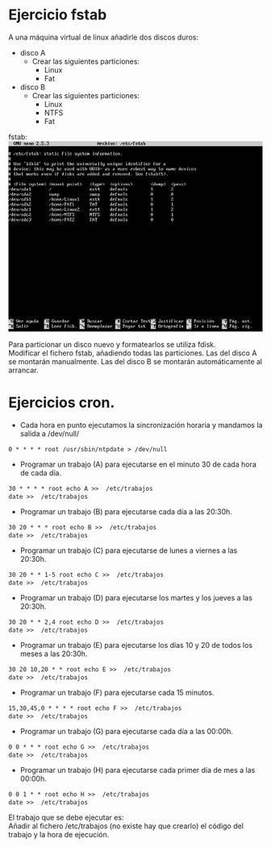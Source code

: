 # Ejercicio fstab  
A una máquina virtual de linux añadirle dos discos duros:
- disco A
  - Crear las siguientes particiones:
    - Linux
    - Fat
- disco B
  - Crear las siguientes particiones:
    - Linux
    - NTFS
    - Fat  
  
fstab:  
![fstab](fstab.png)  

Para particionar un disco nuevo y formatearlos se utiliza fdisk.  
Modificar el fichero fstab, añadiendo todas las particiones. Las del disco A se montarán manualmente. Las del disco B se montarán automáticamente al arrancar.  


# Ejercicios cron.  
- Cada hora en punto ejecutamos la sincronización horaria y mandamos la salida a /dev/null/  
~~~  
0 * * * * root /usr/sbin/ntpdate > /dev/null  
~~~  
- Programar un trabajo (A) para ejecutarse en el minuto 30 de cada hora de cada día.  
~~~  
30 * * * * root echo A >>  /etc/trabajos 
date >>  /etc/trabajos  
~~~  
- Programar un trabajo (B) para ejecutarse cada día a las 20:30h.  
~~~  
30 20 * * * root echo B >>  /etc/trabajos  
date >>  /etc/trabajos   
~~~ 
- Programar un trabajo (C) para ejecutarse de lunes a viernes a las 20:30h.  
~~~  
30 20 * * 1-5 root echo C >>  /etc/trabajos  
date >>  /etc/trabajos  
~~~ 
- Programar un trabajo (D) para ejecutarse los martes y los jueves a las 20:30h.  
~~~  
30 20 * * 2,4 root echo D >>  /etc/trabajos  
date >>  /etc/trabajos  
~~~ 
- Programar un trabajo (E) para ejecutarse los días 10 y 20 de todos los meses a las 20:30h.  
~~~  
30 20 10,20 * * root echo E >>  /etc/trabajos  
date >>  /etc/trabajos  
~~~ 
- Programar un trabajo (F) para ejecutarse cada 15 minutos.  
~~~  
15,30,45,0 * * * * root echo F >>  /etc/trabajos  
date >>  /etc/trabajos  
~~~ 
- Programar un trabajo (G) para ejecutarse cada día a las 00:00h.  
~~~  
0 0 * * * root echo G >>  /etc/trabajos  
date >>  /etc/trabajos  
~~~ 
- Programar un trabajo (H) para ejecutarse cada primer día de mes a las 00:00h.  
~~~  
0 0 1 * * root echo H >>  /etc/trabajos  
date >>  /etc/trabajos  
~~~ 

El trabajo que se debe ejecutar es:  
Añadir al fichero /etc/trabajos (no existe hay que crearlo) el código del trabajo y la hora de ejecución.  

